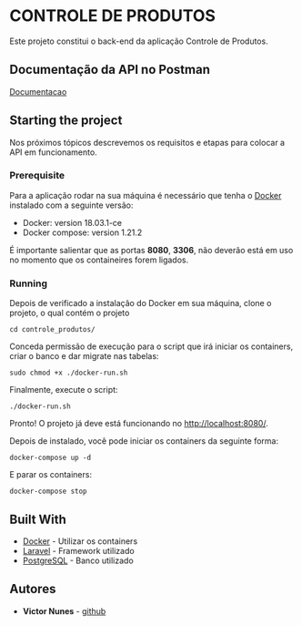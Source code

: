 # CONTROLE DE PRODUTOS

Este projeto constitui o back-end da aplicação Controle de Produtos.

## Documentação da API no Postman

[Documentacao](https://documenter.getpostman.com/view/5876341/SWE57eXc?version=latest)

## Starting the project

Nos próximos tópicos descrevemos os requisitos e etapas para colocar a API em funcionamento.

### Prerequisite

Para a aplicação rodar na sua máquina é necessário que tenha o [Docker](https://www.docker.com/) instalado com a seguinte versão:

- Docker: version 18.03.1-ce
- Docker compose: version 1.21.2

É importante salientar que as portas **8080**, **3306**, não deverão está em uso no momento que os containeires forem ligados.

### Running

Depois de verificado a instalação do Docker em sua máquina, clone o projeto, o qual contém o projeto

```
cd controle_produtos/
```

Conceda permissão de execução para o script que irá iniciar os containers, criar o banco e dar migrate nas tabelas:

```
sudo chmod +x ./docker-run.sh
```

Finalmente, execute o script:
```
./docker-run.sh
```

Pronto! O projeto já deve está funcionando no [http://localhost:8080/](http://localhost:8080/).

Depois de instalado, você pode iniciar os containers da seguinte forma:
```
docker-compose up -d
```

E parar os containers:
```
docker-compose stop
```

## Built With

* [Docker](https://www.docker.com/) - Utilizar os containers
* [Laravel](https://laravel.com) - Framework utilizado
* [PostgreSQL](https://www.postgresql.org/) - Banco utilizado

## Autores

* **Victor Nunes** - [github](https://github.com/victornunes139)
